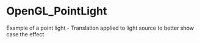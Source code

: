 # OpenGL_PointLight
Example of a point light - Translation applied to light source to better show case the effect



